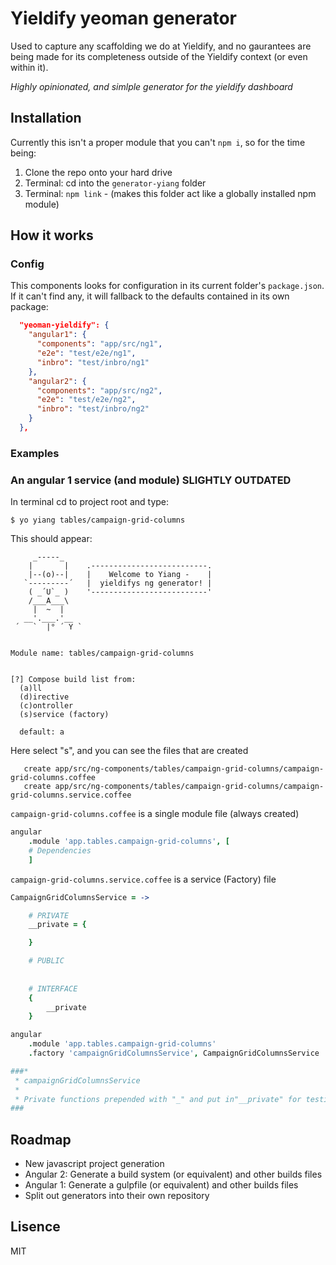 # Yieldify yeoman generator

Used to capture any scaffolding we do at Yieldify, and no gaurantees are being made for its completeness outside of the Yieldify context (or even within it).

_Highly opinionated, and simlple generator for the yieldify dashboard_

## Installation

Currently this isn't a proper module that you can't `npm i`, so for the time being:

1. Clone the repo onto your hard drive
2. Terminal: cd into the `generator-yiang` folder
3. Terminal:  `npm link` - (makes this folder act like a globally installed npm module)

## How it works

### Config

This components looks for configuration in its current folder's `package.json`. If it can't find any, it will fallback to the defaults contained in its own package:

```json
  "yeoman-yieldify": {
    "angular1": {
      "components": "app/src/ng1",
      "e2e": "test/e2e/ng1",
      "inbro": "test/inbro/ng1"
    },
    "angular2": {
      "components": "app/src/ng2",
      "e2e": "test/e2e/ng2",
      "inbro": "test/inbro/ng2"
    }
  },
```
### Examples

### An angular 1 service (and module) SLIGHTLY OUTDATED

In terminal cd to project root and type:

```terminal
$ yo yiang tables/campaign-grid-columns
```

This should appear:

```terminal
     _-----_
    |       |    .--------------------------.
    |--(o)--|    |    Welcome to Yiang -    |
   `---------´   |  yieldifys ng generator! |
    ( _´U`_ )    '--------------------------'
    /___A___\
     |  ~  |
   __'.___.'__
 ´   `  |° ´ Y `


Module name: tables/campaign-grid-columns


[?] Compose build list from:
  (a)ll
  (d)irective
  (c)ontroller
  (s)service (factory)

  default: a
```

Here select "s", and you can see the files that are created

```terminal
   create app/src/ng-components/tables/campaign-grid-columns/campaign-grid-columns.coffee
   create app/src/ng-components/tables/campaign-grid-columns/campaign-grid-columns.service.coffee
```


`campaign-grid-columns.coffee` is a single module file (always created)

```coffeescript
angular
    .module 'app.tables.campaign-grid-columns', [
    # Dependencies
    ]
```

`campaign-grid-columns.service.coffee` is a service (Factory) file

```coffeescript
CampaignGridColumnsService = ->

    # PRIVATE
    __private = {

    }

    # PUBLIC
    
    
    # INTERFACE
    {
        __private
    }

angular
    .module 'app.tables.campaign-grid-columns'
    .factory 'campaignGridColumnsService', CampaignGridColumnsService

###*
 * campaignGridColumnsService
 * 
 * Private functions prepended with "_" and put in"__private" for testing easy testing
###
```

## Roadmap

* New javascript project generation
* Angular 2: Generate a build system (or equivalent) and other builds files
* Angular 1: Generate a gulpfile (or equivalent) and other builds files
* Split out generators into their own repository

## Lisence

MIT

